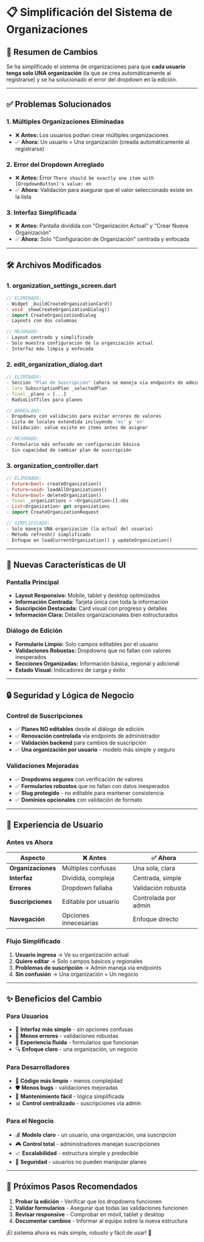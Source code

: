 # 📋 Simplificación del Sistema de Organizaciones

## 🎯 Resumen de Cambios

Se ha simplificado el sistema de organizaciones para que **cada usuario tenga solo UNA organización** (la que se crea automáticamente al registrarse) y se ha solucionado el error del dropdown en la edición.

---

## ✅ Problemas Solucionados

### **1. Múltiples Organizaciones Eliminadas**
- ❌ **Antes:** Los usuarios podían crear múltiples organizaciones
- ✅ **Ahora:** Un usuario = Una organización (creada automáticamente al registrarse)

### **2. Error del Dropdown Arreglado**
- ❌ **Antes:** Error `There should be exactly one item with [DropdownButton]'s value: en`
- ✅ **Ahora:** Validación para asegurar que el valor seleccionado existe en la lista

### **3. Interfaz Simplificada**
- ❌ **Antes:** Pantalla dividida con "Organización Actual" y "Crear Nueva Organización"
- ✅ **Ahora:** Solo "Configuración de Organización" centrada y enfocada

---

## 🛠️ Archivos Modificados

### **1. organization_settings_screen.dart**
```dart
// ELIMINADO:
- Widget _buildCreateOrganizationCard()
- void _showCreateOrganizationDialog()
- import CreateOrganizationDialog
- Layouts con dos columnas

// MEJORADO:
- Layout centrado y simplificado
- Solo muestra configuración de la organización actual
- Interfaz más limpia y enfocada
```

### **2. edit_organization_dialog.dart**
```dart
// ELIMINADO:
- Sección "Plan de Suscripción" (ahora se maneja via endpoints de admin)
- late SubscriptionPlan _selectedPlan
- final _plans = [...]
- RadioListTiles para planes

// ARREGLADO:
- Dropdowns con validación para evitar errores de valores
- Lista de locales extendida incluyendo 'es' y 'en'
- Validación: value existe en items antes de asignar

// MEJORADO:
- Formulario más enfocado en configuración básica
- Sin capacidad de cambiar plan de suscripción
```

### **3. organization_controller.dart**
```dart
// ELIMINADO:
- Future<bool> createOrganization()
- Future<void> loadAllOrganizations()
- Future<bool> deleteOrganization()
- final _organizations = <Organization>[].obs
- List<Organization> get organizations
- import CreateOrganizationRequest

// SIMPLIFICADO:
- Solo maneja UNA organización (la actual del usuario)
- Método refresh() simplificado
- Enfoque en loadCurrentOrganization() y updateOrganization()
```

---

## 🎨 Nuevas Características de UI

### **Pantalla Principal**
- **Layout Responsivo:** Mobile, tablet y desktop optimizados
- **Información Centrada:** Tarjeta única con toda la información
- **Suscripción Destacada:** Card visual con progreso y detalles
- **Información Clara:** Detalles organizacionales bien estructurados

### **Diálogo de Edición**
- **Formulario Limpio:** Solo campos editables por el usuario
- **Validaciones Robustas:** Dropdowns que no fallan con valores inesperados
- **Secciones Organizadas:** Información básica, regional y adicional
- **Estado Visual:** Indicadores de carga y éxito

---

## 🔒 Seguridad y Lógica de Negocio

### **Control de Suscripciones**
- ✅ **Planes NO editables** desde el diálogo de edición
- ✅ **Renovación controlada** via endpoints de administrador
- ✅ **Validación backend** para cambios de suscripción
- ✅ **Una organización por usuario** - modelo más simple y seguro

### **Validaciones Mejoradas**
- ✅ **Dropdowns seguros** con verificación de valores
- ✅ **Formularios robustos** que no fallan con datos inesperados
- ✅ **Slug protegido** - no editable para mantener consistencia
- ✅ **Dominios opcionales** con validación de formato

---

## 📱 Experiencia de Usuario

### **Antes vs Ahora**

| Aspecto | ❌ Antes | ✅ Ahora |
|---------|----------|----------|
| **Organizaciones** | Múltiples confusas | Una sola, clara |
| **Interfaz** | Dividida, compleja | Centrada, simple |
| **Errores** | Dropdown fallaba | Validación robusta |
| **Suscripciones** | Editable por usuario | Controlada por admin |
| **Navegación** | Opciones innecesarias | Enfoque directo |

### **Flujo Simplificado**
1. **Usuario ingresa** → Ve su organización actual
2. **Quiere editar** → Solo campos básicos y regionales
3. **Problemas de suscripción** → Admin maneja via endpoints
4. **Sin confusión** → Una organización = Un negocio

---

## ✨ Beneficios del Cambio

### **Para Usuarios**
- 🎯 **Interfaz más simple** - sin opciones confusas
- 🚀 **Menos errores** - validaciones robustas
- 📱 **Experiencia fluida** - formularios que funcionan
- 🔍 **Enfoque claro** - una organización, un negocio

### **Para Desarrolladores**
- 🧹 **Código más limpio** - menos complejidad
- 🛡️ **Menos bugs** - validaciones mejoradas
- 🔧 **Mantenimiento fácil** - lógica simplificada
- 📊 **Control centralizado** - suscripciones via admin

### **Para el Negocio**
- 💰 **Modelo claro** - un usuario, una organización, una suscripción
- 🎮 **Control total** - administradores manejan suscripciones
- 📈 **Escalabilidad** - estructura simple y predecible
- 🔐 **Seguridad** - usuarios no pueden manipular planes

---

## 🚀 Próximos Pasos Recomendados

1. **Probar la edición** - Verificar que los dropdowns funcionen
2. **Validar formularios** - Asegurar que todas las validaciones funcionen
3. **Revisar responsive** - Comprobar en móvil, tablet y desktop
4. **Documentar cambios** - Informar al equipo sobre la nueva estructura

¡El sistema ahora es más simple, robusto y fácil de usar! 🎉